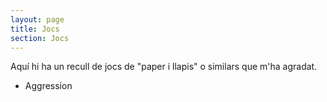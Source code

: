 ```yaml
---
layout: page
title: Jocs
section: Jocs
---
```


Aquí hi ha un recull de jocs de "paper i llapis" o similars que m'ha agradat.

* Aggression
